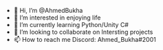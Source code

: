 - 👋 Hi, I’m @AhmedBukha
- 👀 I’m interested in enjoying life
- 🌱 I’m currently learning Python/Unity C#
- 💞️ I’m looking to collaborate on Intersting projects
- 📫 How to reach me Discord: Ahmed_Bukha#2001

<!---
AhmedBukha/AhmedBukha is a ✨ special ✨ repository because its `README.md` (this file) appears on your GitHub profile.
You can click the Preview link to take a look at your changes.
--->
